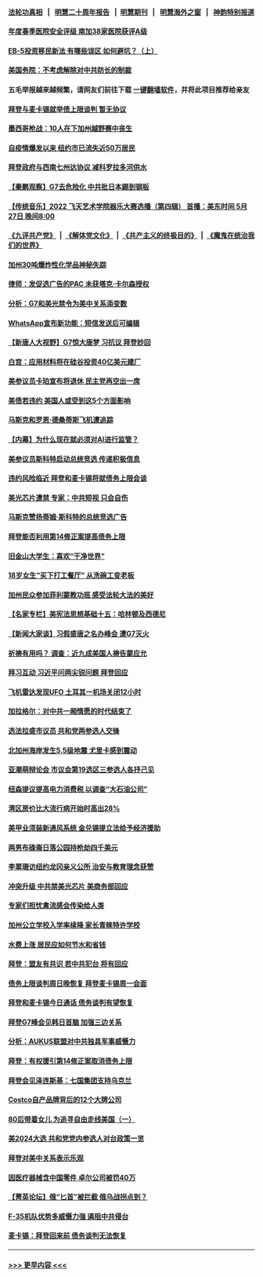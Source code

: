 #### [法轮功真相](https://github.com/gfw-breaker/truth/blob/master/README.md?t=0) &nbsp;&nbsp;|&nbsp;&nbsp; [明慧二十周年报告](https://github.com/gfw-breaker/mh-reports/blob/master/README.md?t=0) &nbsp;&nbsp;|&nbsp;&nbsp;[明慧期刊](https://github.com/gfw-breaker/mh-qikan) &nbsp;&nbsp;|&nbsp;&nbsp; [明慧海外之窗](https://github.com/gfw-breaker/mh-news/blob/master/README.md?t=0) &nbsp;&nbsp;|&nbsp;&nbsp; [神韵特别报道](https://github.com/gfw-breaker/mh-news/blob/master/shenyun.md?t=0)
#### [年度春季医院安全评级 南加38家医院获评A级](../pages/nsc412/n14002212.md?t=05231243) 
#### [EB-5投资移民新法 有哪些误区 如何避坑？（上）](../pages/nsc412/n14002204.md?t=05231243) 
#### [美国务院：不考虑解除对中共防长的制裁](../pages/nsc412/n14002190.md?t=05231243) 
#### 五毛举报越来越频繁，请网友们前往下载 [一键翻墙软件](https://github.com/gfw-breaker/ssr-accounts)，并将此项目推荐给亲友
#### [拜登与麦卡锡就举债上限谈判 暂无协议](../pages/nsc412/n14002108.md?t=05231243) 
#### [墨西哥枪战：10人在下加州越野赛中丧生](../pages/nsc412/n14002181.md?t=05231243) 
#### [自疫情爆发以来 纽约市已流失近50万居民](../pages/nsc412/n14002112.md?t=05231243) 
#### [拜登政府与西南七州达协议 减科罗拉多河供水](../pages/nsc412/n14002092.md?t=05231243) 
#### [【秦鹏观察】G7去危险化 中共批日本踢到钢板](../pages/nsc412/n14002100.md?t=05231243) 
#### [【传统音乐】2022 飞天艺术学院器乐大赛选播（第四辑） 首播：美东时间 5月27日 晚间8:00](../pages/nsc412/n14002013.md?t=05231243) 
#### [《九评共产党》](https://github.com/begood0513/9ping.md/blob/master/README.md) &nbsp;|&nbsp; [《解体党文化》](../../../../jtdwh.md/blob/master/README.md)  &nbsp;|&nbsp; [《共产主义的终极目的》](../../../../gczydzjmd.md/blob/master/README.md) &nbsp;|&nbsp; [《魔鬼在统治我们的世界》](../../../../mgztzwmdsj.md/blob/master/README.md) 
#### [加州30吨爆炸性化学品神秘失踪](../pages/nsc412/n14002085.md?t=05231243) 
#### [律师：发促选广告的PAC 未获塔克‧卡尔森授权](../pages/nsc412/n14002094.md?t=05231243) 
#### [分析：G7和美光禁令为美中关系添变数](../pages/nsc412/n14001994.md?t=05231243) 
#### [WhatsApp宣布新功能：短信发送后可编辑](../pages/nsc412/n14002025.md?t=05231243) 
#### [【新唐人大视野】G7惊大唐梦 习抗议 拜登妙回](../pages/nsc412/n14002021.md?t=05231243) 
#### [白宫：应用材料将在硅谷投资40亿美元建厂](../pages/nsc412/n14001966.md?t=05231243) 
#### [美参议员卡珀宣布将退休 民主党再空出一席](../pages/nsc412/n14002015.md?t=05231243) 
#### [美债若违约 美国人或受到这5个方面影响](../pages/nsc412/n14002075.md?t=05231243) 
#### [马斯克和罗恩‧德桑蒂斯飞机遭追踪](../pages/nsc412/n14002035.md?t=05231243) 
#### [【内幕】为什么现在就必须对AI进行监管？](../pages/nsc412/n14002066.md?t=05231243) 
#### [美参议员斯科特启动总统竞选 传递积极信息](../pages/nsc412/n14002031.md?t=05231243) 
#### [违约风险临近 拜登和麦卡锡将就债务上限会谈](../pages/nsc412/n14002020.md?t=05231243) 
#### [美光芯片遭禁 专家：中共短视 只会自伤](../pages/nsc412/n14002017.md?t=05231243) 
#### [马斯克赞扬蒂姆‧斯科特的总统竞选广告](../pages/nsc412/n14002022.md?t=05231243) 
#### [拜登能否利用第14修正案提高债务上限](../pages/nsc412/n14001978.md?t=05231243) 
#### [旧金山大学生：喜欢“干净世界”](../pages/nsc412/n14001603.md?t=05231243) 
#### [18岁女生“买下打工餐厅” 从洗碗工变老板](../pages/nsc412/n14001700.md?t=05231243) 
#### [加州民众参加菲利蒙教功班 感受法轮大法的美好](../pages/nsc412/n14001633.md?t=05231243) 
#### [【名家专栏】美宪法思想基础十五：哈林顿及西德尼](../pages/nsc412/n14000924.md?t=05231243) 
#### [【新闻大家谈】习假盛唐之名办峰会 遭G7灭火](../pages/nsc412/n14001918.md?t=05231243) 
#### [祈祷有用吗？ 调查：近九成美国人祷告蒙应允](../pages/nsc412/n14001816.md?t=05231243) 
#### [拜习互动 习近平问两尖锐问题 拜登回应](../pages/nsc412/n14001392.md?t=05231243) 
#### [飞机雷达发现UFO 土耳其一机场关闭12小时](../pages/nsc412/n14001713.md?t=05231243) 
#### [加拉格尔：对中共一厢情愿的时代结束了](../pages/nsc412/n14001379.md?t=05231243) 
#### [选法拉盛市议员 共和党两参选人交锋](../pages/nsc412/n14001608.md?t=05231243) 
#### [北加州海岸发生5.5级地震 尤里卡感到震动](../pages/nsc412/n14001628.md?t=05231243) 
#### [亚潮萌辩论会 市议会第19选区三参选人各抒己见](../pages/nsc412/n14001606.md?t=05231243) 
#### [纽森提议提高电力消费税 以调查“大石油公司”](../pages/nsc412/n14001623.md?t=05231243) 
#### [湾区房价比大流行病开始时高出28%](../pages/nsc412/n14001620.md?t=05231243) 
#### [美甲业须装新通风系统 金兑锡提立法给予经济援助](../pages/nsc412/n14001550.md?t=05231243) 
#### [两男布碌崙日落公园持枪劫四千美元](../pages/nsc412/n14001568.md?t=05231243) 
#### [李翠珊访纽约龙冈亲义公所 治安与教育理念获赞](../pages/nsc412/n14001545.md?t=05231243) 
#### [冲突升级 中共禁美光芯片 美商务部回应](../pages/nsc412/n14001387.md?t=05231243) 
#### [专家们担忧禽流感会传染给人类](../pages/nsc412/n14001453.md?t=05231243) 
#### [加州公立学校入学率续降 家长青睐特许学校](../pages/nsc412/n14001524.md?t=05231243) 
#### [水费上涨 居民应如何节水和省钱](../pages/nsc412/n14001507.md?t=05231243) 
#### [拜登：盟友有共识 若中共犯台 将有回应](../pages/nsc412/n14001419.md?t=05231243) 
#### [债务上限谈判周日晚恢复 拜登麦卡锡周一会面](../pages/nsc412/n14001385.md?t=05231243) 
#### [拜登和麦卡锡今日通话 债务谈判有望恢复](../pages/nsc412/n14001362.md?t=05231243) 
#### [拜登G7峰会见韩日首脑 加强三边关系](../pages/nsc412/n14001305.md?t=05231243) 
#### [分析：AUKUS联盟对中共独具军事威慑力](../pages/nsc412/n13998385.md?t=05231243) 
#### [拜登：有权援引第14修正案取消债务上限](../pages/nsc412/n14001376.md?t=05231243) 
#### [拜登会见泽连斯基：七国集团支持乌克兰](../pages/nsc412/n14001266.md?t=05231243) 
#### [Costco自产品牌背后的12个大牌公司](../pages/nsc412/n13999358.md?t=05231243) 
#### [80后带着女儿 为追寻自由走线美国（一）](../pages/nsc412/n14000802.md?t=05231243) 
#### [美2024大选 共和党党内参选人对台政策一览](../pages/nsc412/n14000508.md?t=05231243) 
#### [拜登对美中关系表示乐观](../pages/nsc412/n14001337.md?t=05231243) 
#### [因医疗器械含中国零件 卓尔公司被罚40万](../pages/nsc412/n14000672.md?t=05231243) 
#### [【菁英论坛】俄“匕首”被拦截 俄乌战拐点到？](../pages/nsc412/n14001028.md?t=05231243) 
#### [F-35机队优势多威慑力强 遏阻中共侵台](../pages/nsc412/n13986201.md?t=05231243) 
#### [麦卡锡：拜登回来前 债务谈判无法恢复](../pages/nsc412/n14001034.md?t=05231243) 

----
#### [ >>> 更早内容 <<< ](../indexes/nsc412-earlier.md)
